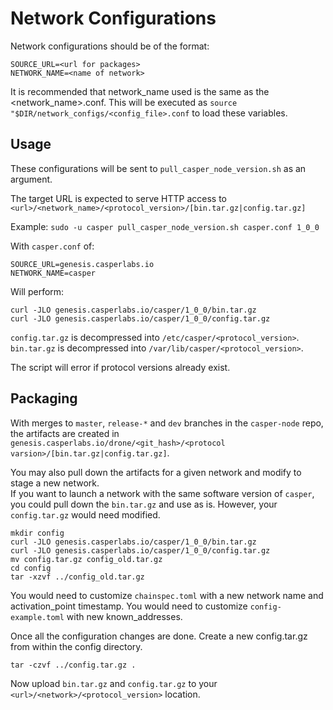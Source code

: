 # Network Configurations

Network configurations should be of the format:
```
SOURCE_URL=<url for packages>
NETWORK_NAME=<name of network>
```
It is recommended that network_name used is the same as the <network_name>.conf.  This will be executed as 
`source "$DIR/network_configs/<config_file>.conf` to load these variables.

## Usage 

These configurations will be sent to `pull_casper_node_version.sh` as an argument.

The target URL is expected to serve HTTP access to `<url>/<network_name>/<protocol_version>/[bin.tar.gz|config.tar.gz]`

Example:
`sudo -u casper pull_casper_node_version.sh casper.conf 1_0_0`

With `casper.conf` of:
```
SOURCE_URL=genesis.casperlabs.io
NETWORK_NAME=casper
```

Will perform:
```
curl -JLO genesis.casperlabs.io/casper/1_0_0/bin.tar.gz
curl -JLO genesis.casperlabs.io/casper/1_0_0/config.tar.gz
```

`config.tar.gz` is decompressed into `/etc/casper/<protocol_version>`.
`bin.tar.gz` is decompressed into `/var/lib/casper/<protocol_version>`.

The script will error if protocol versions already exist.

## Packaging

With merges to `master`, `release-*` and `dev` branches in the `casper-node` repo, the artifacts are created in
`genesis.casperlabs.io/drone/<git_hash>/<protocol varsion>/[bin.tar.gz|config.tar.gz]`.

You may also pull down the artifacts for a given network and modify to stage a new network.  
If you want to launch a network with the same software version of `casper`, you could pull down the `bin.tar.gz` and 
use as is.  However, your `config.tar.gz` would need modified.

```
mkdir config
curl -JLO genesis.casperlabs.io/casper/1_0_0/bin.tar.gz
curl -JLO genesis.casperlabs.io/casper/1_0_0/config.tar.gz
mv config.tar.gz config_old.tar.gz
cd config
tar -xzvf ../config_old.tar.gz
```

You would need to customize `chainspec.toml` with a new network name and activation_point timestamp.
You would need to customize `config-example.toml` with new known_addresses.

Once all the configuration changes are done.  Create a new config.tar.gz from within the config directory.

```
tar -czvf ../config.tar.gz .
```

Now upload `bin.tar.gz` and `config.tar.gz` to your `<url>/<network>/<protocol_version>` location.
